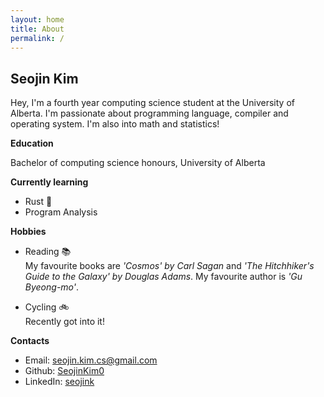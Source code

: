 ```yaml
---
layout: home
title: About
permalink: /
---
```


## **Seojin** Kim

Hey, I'm a fourth year computing science student at the University of Alberta. I'm passionate about programming language, compiler and operating system. I'm also into math and statistics!

**Education**

Bachelor of computing science honours, University of Alberta

**Currently learning**
- Rust 🦀
- Program Analysis

**Hobbies**
- Reading 📚<br>
  My favourite books are *'Cosmos' by Carl Sagan* and *'The Hitchhiker's Guide to the Galaxy' by Douglas Adams*. My favourite author is *'Gu Byeong-mo'*.

- Cycling 🚲<br>
  Recently got into it!


**Contacts**
- Email: <seojin.kim.cs@gmail.com>
- Github: [SeojinKim0](https://github.com/SeojinKim0)
- LinkedIn: [seojink](https://www.linkedin.com/in/seojink/)

<!-- This is the base Jekyll theme. You can find out more info about customizing your Jekyll theme, as well as basic Jekyll usage documentation at [jekyllrb.com](https://jekyllrb.com/) -->

<!-- You can find the source code for Minima at GitHub: -->
<!-- [jekyll][jekyll-organization] / -->
<!-- [minima](https://github.com/jekyll/minima) -->

<!-- You can find the source code for Jekyll at GitHub: -->
<!-- [jekyll][jekyll-organization] / -->
<!-- [jekyll](https://github.com/jekyll/jekyll) -->


<!-- [jekyll-organization]: https://github.com/jekyll -->
